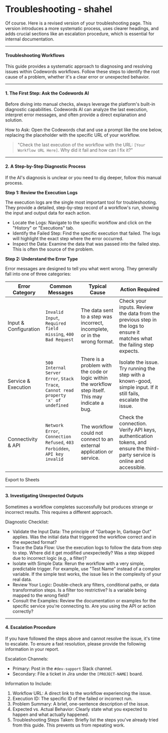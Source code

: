 # Troubleshooting - shahel

Of course. Here is a revised version of your troubleshooting page. This version introduces a more systematic process, uses clearer headings, and adds crucial sections like an escalation procedure, which is essential for internal documentation.

***

#### Troubleshooting Workflows

This guide provides a systematic approach to diagnosing and resolving issues within Codewords workflows. Follow these steps to identify the root cause of a problem, whether it's a clear error or unexpected behavior.

***

#### 1. The First Step: Ask the Codewords AI

Before diving into manual checks, always leverage the platform's built-in diagnostic capabilities. Codewords AI can analyze the last execution, interpret error messages, and often provide a direct explanation and solution.

How to Ask: Open the Codewords chat and use a prompt like the one below, replacing the placeholder with the specific URL of your workflow.

> "Check the last execution of the workflow with the URL: `[Your Workflow URL Here]`. Why did it fail and how can I fix it?"

***

#### 2. A Step-by-Step Diagnostic Process

If the AI's diagnosis is unclear or you need to dig deeper, follow this manual process.

**Step 1: Review the Execution Logs**

The execution logs are the single most important tool for troubleshooting. They provide a detailed, step-by-step record of a workflow's run, showing the input and output data for each action.

* Locate the Logs: Navigate to the specific workflow and click on the "History" or "Executions" tab.
* Identify the Failed Step: Find the specific execution that failed. The logs will highlight the exact step where the error occurred.
* Inspect the Data: Examine the data that was passed into the failed step. This is often the source of the problem.

**Step 2: Understand the Error Type**

Error messages are designed to tell you what went wrong. They generally fall into one of three categories:

| Error Category        | Common Messages                                                                     | Typical Cause                                                                                       | Action Required                                                                                                            |
| --------------------- | ----------------------------------------------------------------------------------- | --------------------------------------------------------------------------------------------------- | -------------------------------------------------------------------------------------------------------------------------- |
| Input & Configuration | `Invalid Input`, `Required field missing`, `400 Bad Request`                        | The data sent to a step was incorrect, incomplete, or in the wrong format.                          | Check your inputs. Review the data from the previous step in the logs to ensure it matches what the failing step expects.  |
| Service & Execution   | `500 Internal Server Error`, `Stack Trace`, `Cannot read property 'x' of undefined` | There is a problem with the code or logic within the workflow step itself. This may indicate a bug. | Isolate the issue. Try running the step with a known-good, simple input. If it still fails, escalate the issue.            |
| Connectivity & API    | `Network Error`, `Connection Refused`, `403 Forbidden`, `API key invalid`           | The workflow could not connect to an external application or service.                               | Check the connection. Verify API keys, authentication tokens, and ensure the third-party service is online and accessible. |

Export to Sheets

***

#### 3. Investigating Unexpected Outputs

Sometimes a workflow completes successfully but produces strange or incorrect results. This requires a different approach.

Diagnostic Checklist:

* Validate the Input Data: The principle of "Garbage In, Garbage Out" applies. Was the initial data that triggered the workflow correct and in the expected format?
* Trace the Data Flow: Use the execution logs to follow the data from step to step. Where did it get modified unexpectedly? Was a step skipped due to incorrect logic (e.g., a filter)?
* Isolate with Simple Data: Rerun the workflow with a very simple, predictable trigger. For example, use "Test Name" instead of a complex variable. If the simple test works, the issue lies in the complexity of your real data.
* Review Your Logic: Double-check any filters, conditional paths, or data transformation steps. Is a filter too restrictive? Is a variable being mapped to the wrong field?
* Consult the Examples: Review the documentation or examples for the specific service you're connecting to. Are you using the API or action correctly?

***

#### 4. Escalation Procedure

If you have followed the steps above and cannot resolve the issue, it's time to escalate. To ensure a fast resolution, please provide the following information in your report.

Escalation Channels:

* Primary: Post in the `#dev-support` Slack channel.
* Secondary: File a ticket in Jira under the `[PROJECT-NAME]` board.

Information to Include:

1. Workflow URL: A direct link to the workflow experiencing the issue.
2. Execution ID: The specific ID of the failed or incorrect run.
3. Problem Summary: A brief, one-sentence description of the issue.
4. Expected vs. Actual Behavior: Clearly state what you expected to happen and what actually happened.
5. Troubleshooting Steps Taken: Briefly list the steps you've already tried from this guide. This prevents us from repeating work.
